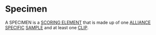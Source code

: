 # Specimen

A SPECIMEN is a [SCORING ELEMENT](!!) that is made up of one [ALLIANCE
SPECIFIC](!!) [SAMPLE](!!) and at least one [CLIP](!!).

